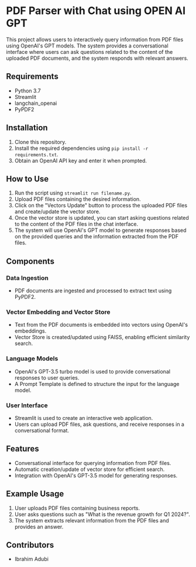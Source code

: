 # PDF Parser with Chat using OPEN AI GPT

This project allows users to interactively query information from PDF files using OpenAI's GPT models. The system provides a conversational interface where users can ask questions related to the content of the uploaded PDF documents, and the system responds with relevant answers.

## Requirements

- Python 3.7
- Streamlit
- langchain_openai
- PyPDF2

## Installation

1. Clone this repository.
2. Install the required dependencies using `pip install -r requirements.txt`.
3. Obtain an OpenAI API key and enter it when prompted.

## How to Use

1. Run the script using `streamlit run filename.py`.
2. Upload PDF files containing the desired information.
3. Click on the "Vectors Update" button to process the uploaded PDF files and create/update the vector store.
4. Once the vector store is updated, you can start asking questions related to the content of the PDF files in the chat interface.
5. The system will use OpenAI's GPT model to generate responses based on the provided queries and the information extracted from the PDF files.

## Components

### Data Ingestion

- PDF documents are ingested and processed to extract text using PyPDF2.

### Vector Embedding and Vector Store

- Text from the PDF documents is embedded into vectors using OpenAI's embeddings.
- Vector Store is created/updated using FAISS, enabling efficient similarity search.

### Language Models

- OpenAI's GPT-3.5 turbo model is used to provide conversational responses to user queries.
- A Prompt Template is defined to structure the input for the language model.

### User Interface

- Streamlit is used to create an interactive web application.
- Users can upload PDF files, ask questions, and receive responses in a conversational format.

## Features

- Conversational interface for querying information from PDF files.
- Automatic creation/update of vector store for efficient search.
- Integration with OpenAI's GPT-3.5 model for generating responses.

## Example Usage

1. User uploads PDF files containing business reports.
2. User asks questions such as "What is the revenue growth for Q1 2024?".
3. The system extracts relevant information from the PDF files and provides an answer.

## Contributors

- Ibrahim Adubi
